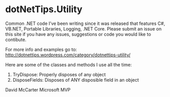# dotNetTips.Utility
Common .NET code I’ve been writing since it was released that features C#, VB.NET, Portable Libraries, Logging, .NET Core. Please submit an issue on this site if you have any issues, suggestions or code you would like to contibute.

For more info and examples go to: http://dotnettips.wordpress.com/category/dotnettips-utility/

Here are some of the classes and methods I use all the time:
1. TryDispose: Properly disposes of any object
2. DisposeFields: Disposes of ANY disposible field in an object

David McCarter
Microsoft MVP
